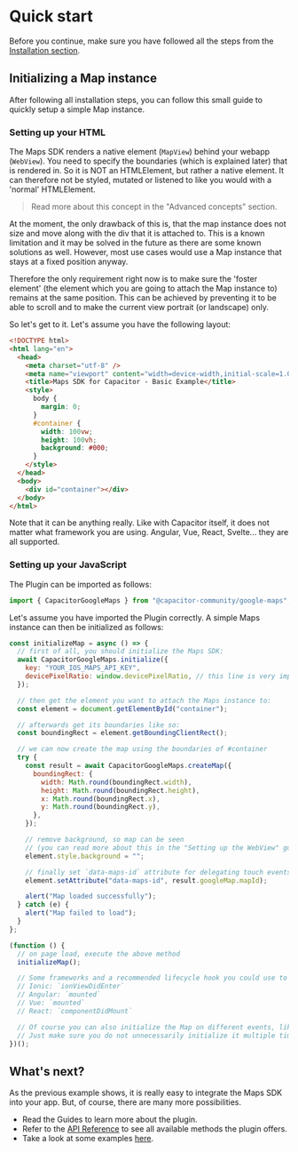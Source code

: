 # Quick start

Before you continue, make sure you have followed all the steps from the [Installation section](installation).

## Initializing a Map instance

After following all installation steps, you can follow this small guide to quickly setup a simple Map instance.

### Setting up your HTML

The Maps SDK renders a native element (`MapView`) behind your webapp (`WebView`). You need to specify the boundaries (which is explained later) that is rendered in. So it is NOT an HTMLElement, but rather a native element. It can therefore not be styled, mutated or listened to like you would with a 'normal' HTMLElement.

> Read more about this concept in the "Advanced concepts" section.

At the moment, the only drawback of this is, that the map instance does not size and move along with the div that it is attached to. This is a known limitation and it may be solved in the future as there are some known solutions as well. However, most use cases would use a Map instance that stays at a fixed position anyway.

Therefore the only requirement right now is to make sure the 'foster element' (the element which you are going to attach the Map instance to) remains at the same position. This can be achieved by preventing it to be able to scroll and to make the current view portrait (or landscape) only.

So let's get to it. Let's assume you have the following layout:

```html
<!DOCTYPE html>
<html lang="en">
  <head>
    <meta charset="utf-8" />
    <meta name="viewport" content="width=device-width,initial-scale=1.0" />
    <title>Maps SDK for Capacitor - Basic Example</title>
    <style>
      body {
        margin: 0;
      }
      #container {
        width: 100vw;
        height: 100vh;
        background: #000;
      }
    </style>
  </head>
  <body>
    <div id="container"></div>
  </body>
</html>
```

Note that it can be anything really. Like with Capacitor itself, it does not matter what framework you are using. Angular, Vue, React, Svelte... they are all supported.

### Setting up your JavaScript

The Plugin can be imported as follows:

```javascript
import { CapacitorGoogleMaps } from "@capacitor-community/google-maps";
```

Let's assume you have imported the Plugin correctly. A simple Maps instance can then be initialized as follows:

```javascript
const initializeMap = async () => {
  // first of all, you should initialize the Maps SDK:
  await CapacitorGoogleMaps.initialize({
    key: "YOUR_IOS_MAPS_API_KEY",
    devicePixelRatio: window.devicePixelRatio, // this line is very important
  });

  // then get the element you want to attach the Maps instance to:
  const element = document.getElementById("container");

  // afterwards get its boundaries like so:
  const boundingRect = element.getBoundingClientRect();

  // we can now create the map using the boundaries of #container
  try {
    const result = await CapacitorGoogleMaps.createMap({
      boundingRect: {
        width: Math.round(boundingRect.width),
        height: Math.round(boundingRect.height),
        x: Math.round(boundingRect.x),
        y: Math.round(boundingRect.y),
      },
    });

    // remove background, so map can be seen
    // (you can read more about this in the "Setting up the WebView" guide)
    element.style.background = "";

    // finally set `data-maps-id` attribute for delegating touch events
    element.setAttribute("data-maps-id", result.googleMap.mapId);

    alert("Map loaded successfully");
  } catch (e) {
    alert("Map failed to load");
  }
};

(function () {
  // on page load, execute the above method
  initializeMap();

  // Some frameworks and a recommended lifecycle hook you could use to initialize the Map:
  // Ionic: `ionViewDidEnter`
  // Angular: `mounted`
  // Vue: `mounted`
  // React: `componentDidMount`

  // Of course you can also initialize the Map on different events, like clicking on a button.
  // Just make sure you do not unnecessarily initialize it multiple times.
})();
```

## What's next?

As the previous example shows, it is really easy to integrate the Maps SDK into your app. But, of course, there are many more possibilities.

- Read the Guides to learn more about the plugin.
- Refer to the [API Reference](api.md#api-reference-🔌) to see all available methods the plugin offers.
- Take a look at some examples [here](https://github.com/capacitor-community/google-maps-examples).
